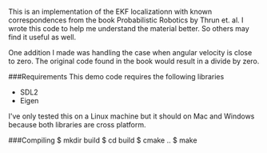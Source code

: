 This is an implementation of the EKF localizationn with known correspondences from the book Probabilistic Robotics by Thrun et. al. I wrote this code to help me understand the material better. So others may find it useful as well.

One addition I made was handling the case when angular velocity is close to zero. The original code found in the book would result in a divide by zero.

###Requirements
This demo code requires the following libraries
- SDL2
- Eigen

I've only tested this on a Linux machine but it should on Mac and Windows because both libraries are cross platform.

###Compiling
$ mkdir build
$ cd build
$ cmake ..
$ make
